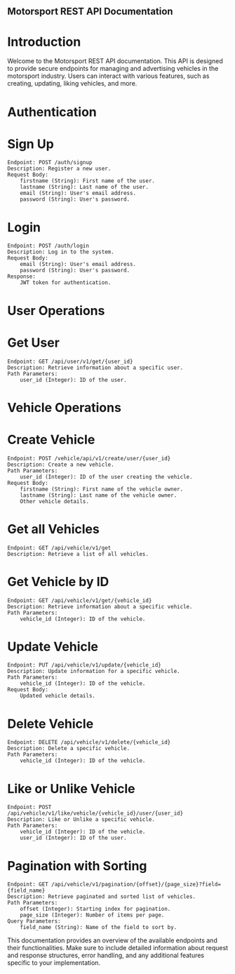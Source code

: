 ## Motorsport REST API Documentation
# Introduction

Welcome to the Motorsport REST API documentation. This API is designed to provide secure endpoints for managing and advertising vehicles in the motorsport industry. Users can interact with various features, such as creating, updating, liking vehicles, and more.
# Authentication
# Sign Up

    Endpoint: POST /auth/signup
    Description: Register a new user. 
    Request Body:
        firstname (String): First name of the user.
        lastname (String): Last name of the user.
        email (String): User's email address.
        password (String): User's password.

# Login

    Endpoint: POST /auth/login
    Description: Log in to the system.
    Request Body:
        email (String): User's email address.
        password (String): User's password.
    Response:
        JWT token for authentication.

# User Operations
# Get User

    Endpoint: GET /api/user/v1/get/{user_id}
    Description: Retrieve information about a specific user.
    Path Parameters:
        user_id (Integer): ID of the user.

# Vehicle Operations
# Create Vehicle

    Endpoint: POST /vehicle/api/v1/create/user/{user_id}
    Description: Create a new vehicle.
    Path Parameters:
        user_id (Integer): ID of the user creating the vehicle.
    Request Body:
        firstname (String): First name of the vehicle owner.
        lastname (String): Last name of the vehicle owner.
        Other vehicle details.

# Get all Vehicles

    Endpoint: GET /api/vehicle/v1/get
    Description: Retrieve a list of all vehicles.

# Get Vehicle by ID

    Endpoint: GET /api/vehicle/v1/get/{vehicle_id}
    Description: Retrieve information about a specific vehicle.
    Path Parameters:
        vehicle_id (Integer): ID of the vehicle.

# Update Vehicle

    Endpoint: PUT /api/vehicle/v1/update/{vehicle_id}
    Description: Update information for a specific vehicle.
    Path Parameters:
        vehicle_id (Integer): ID of the vehicle.
    Request Body:
        Updated vehicle details.

# Delete Vehicle

    Endpoint: DELETE /api/vehicle/v1/delete/{vehicle_id}
    Description: Delete a specific vehicle.
    Path Parameters:
        vehicle_id (Integer): ID of the vehicle.

# Like or Unlike Vehicle

    Endpoint: POST /api/vehicle/v1/like/vehicle/{vehicle_id}/user/{user_id}
    Description: Like or Unlike a specific vehicle.
    Path Parameters:
        vehicle_id (Integer): ID of the vehicle.
        user_id (Integer): ID of the user.

# Pagination with Sorting

    Endpoint: GET /api/vehicle/v1/pagination/{offset}/{page_size}?field={field_name}
    Description: Retrieve paginated and sorted list of vehicles.
    Path Parameters:
        offset (Integer): Starting index for pagination.
        page_size (Integer): Number of items per page.
    Query Parameters:
        field_name (String): Name of the field to sort by.

This documentation provides an overview of the available endpoints and their functionalities. Make sure to include detailed information about request and response structures, error handling, and any additional features specific to your implementation.
